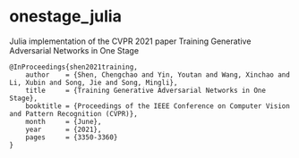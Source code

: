# onestage_julia
Julia implementation of the CVPR 2021 paper Training Generative Adversarial Networks in One Stage

```
@InProceedings{shen2021training,
    author    = {Shen, Chengchao and Yin, Youtan and Wang, Xinchao and Li, Xubin and Song, Jie and Song, Mingli},
    title     = {Training Generative Adversarial Networks in One Stage},
    booktitle = {Proceedings of the IEEE Conference on Computer Vision and Pattern Recognition (CVPR)},
    month     = {June},
    year      = {2021},
    pages     = {3350-3360}
}
```
